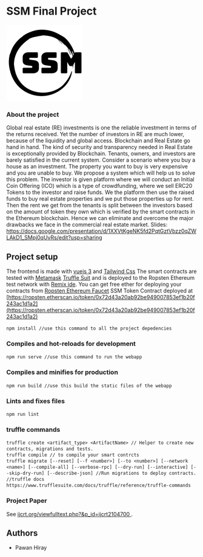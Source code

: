 # SSM Final Project

![](https://github.com/sivasankaranoffl/SSM-Final-Project/blob/main/src/assets/ssmlogo.png?raw=true)

### About the project

Global real estate (RE) investments is one the reliable investment in terms of the returns received. Yet the number of investors in RE are much lower, because of the liquidity and global access. Blockchain and Real Estate go hand in hand. The kind of security and transparency needed in Real Estate is exceptionally provided by Blockchain. Tenants, owners, and investors are barely satisfied in the current system. Consider a scenario where you buy a house as an investment. The property you want to buy is very expensive and you are unable to buy. We propose a system which will help us to solve this problem. The investor is given platform where we will conduct an Initial Coin Offering (ICO) which is a type of crowdfunding, where we sell ERC20 Tokens to the investor and raise funds. We the platform then use the raised funds to buy real estate properties and we put those properties up for rent. Then the rent we get from the tenants is split between the investors based on the amount of token they own which is verified by the smart contracts in the Ethereum blockchain. Hence we can eliminate and overcome the major drawbacks we face in the commercial real estate market.
Slides: https://docs.google.com/presentation/d/1XXVtKgeNK5fd2PqtGztVbzz0qZWLAkD1_SMpj0qUvRs/edit?usp=sharing



## Project setup

The frontend is made with [vuejs 3](https://v3.vuejs.org/) and [Tailwind Css](https://tailwindcss.com/)
The smart contracts are tested with [Metamask](https://metamask.io/) [Truffle Suit](https://www.trufflesuite.com/) and is deployed to the Ropsten Ethereum test network with [Remix ide](http://remix.ethereum.org/). You can get free ether for deploying your contracts from [Ropsten Ethereum Faucet](https://faucet.ropsten.be/)
SSM Token Contract deployed at [https://ropsten.etherscan.io/token/0x72d43a20ab92be949007853ef1b20f243ac1d1a2](https://ropsten.etherscan.io/token/0x72d43a20ab92be949007853ef1b20f243ac1d1a2)

```
npm install //use this command to all the project depedencies
```

### Compiles and hot-reloads for development
```
npm run serve //use this command to run the webapp
```

### Compiles and minifies for production
```
npm run build //use this build the static files of the webapp
```

### Lints and fixes files
```
npm run lint
```
### truffle commands
```
truffle create <artifact_type> <ArtifactName> // Helper to create new contracts, migrations and tests.
truffle compile // to compile your smart contrcts
truffle migrate [--reset] [--f <number>] [--to <number>] [--network <name>] [--compile-all] [--verbose-rpc] [--dry-run] [--interactive] [--skip-dry-run] [--describe-json] //Run migrations to deploy contracts.
//truffle docs
https://www.trufflesuite.com/docs/truffle/reference/truffle-commands

```

### Project Paper
See [ijcrt.org/viewfulltext.php?&p_id=ijcrt2104700 ](ijcrt.org/viewfulltext.php?&p_id=ijcrt2104700 ).


## Authors

- Pawan Hiray


